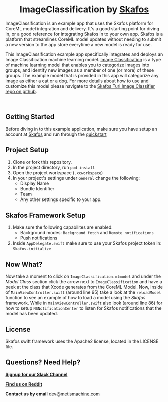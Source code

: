 <h1 align="center">ImageClassification by <a href="https://skafos.ai">Skafos</a></h1>

ImageClassification is an example app that uses the Skafos platform for CoreML model integration and delivery. It's a good starting point for diving in, or a good reference for integrating Skafos in to your own app. Skafos is a platform that streamlines CoreML model updates without needing to submit a new version to the app store everytime a new model is ready for use.

This ImageClassification example app specifically integrates and deploys an Image Classification machine learning model. [Image Classification](https://docs.metismachine.io/docs/image-classification) is a type of machine learning model that enables you to categorize images into groups, and identify new images as a member of one (or more) of these groups. The example model that is provided in this app will categorize any image as either a cat or a dog. For more details about how to use and customize this model please navigate to the [Skafos Turi Image Classifier repo on github](https://github.com/skafos/TuriImageClassifier).

<br>

## Getting Started

Before diving in to this example application, make sure you have setup an account at [Skafos](https://skafos.ai) and run through the [quickstart](https://dashboard.skafos.ai/quickstart/project)

## Project Setup

1. Clone or fork this repository.
2. In the project directory, run `pod install`
3. Open the project workspace (`.xcworkspace`)
4. In your project's settings under `General` change the following:
    * Display Name
    * Bundle Identifier
    * Team
    * Any other settings specific to your app.

## Skafos Framework Setup

1. Make sure the following capabilites are enabled:
    * Background modes: `Background fetch` and `Remote notifications`
    * Push notifications
2. Inside `AppDelegate.swift` make sure to use your Skafos project token in: `Skafos.initialize`

## Now What?

Now take a moment to click on `ImageClassification.mlmodel` and under the *Model Class* section click the arrow next 
to `ImageClassification` and have a peek at the class that Xcode generates from the CoreML Model. Now, inside of 
`MainViewController.swift` (around line 95) take a look at the `reloadModel` function to see an example of
how to load a model using the *Skafos* framework. While in `MainViewController.swift` also look (around line 86)
for how to setup `NSNotificationCenter` to listen for Skafos notifications that the model has been updated.

## License

Skafos swift framework uses the Apache2 license, located in the LICENSE file.

## Questions? Need Help? 

[**Signup for our Slack Channel**](https://skafosai.slack.com/)

[**Find us on Reddit**](https://reddit.com/r/skafos) 

**Contact us by email** <a href="mailto:..">dev@metismachine.com</a>
